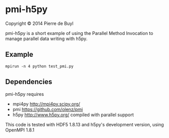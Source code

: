 pmi-h5py
========

Copyright © 2014 Pierre de Buyl

pmi-h5py is a short example of using the Parallel Method Invocation to manage
parallel data writing with h5py. 

Example
-------

    mpirun -n 4 python test_pmi.py

Dependencies
------------

pmi-h5py requires
- mpi4py http://mpi4py.scipy.org/
- pmi https://github.com/olenz/pmi
- h5py http://www.h5py.org/ compiled with parallel support

This code is tested with HDF5 1.8.13 and h5py's development version, using
OpenMPI 1.8.1

